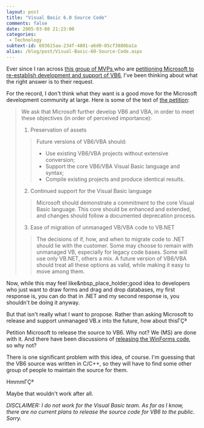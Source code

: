 ```yaml
---
layout: post
title: "Visual Basic 6.0 Source Code"
comments: false
date: 2005-03-08 21:23:00
categories:
 - Technology
subtext-id: 693615aa-234f-4801-a6d0-05cf3880ba1a
alias: /blog/post/Visual-Basic-60-Source-Code.aspx
---
```



Ever since I ran across [this group of MVPs ](http://classicvb.org/)who are [petitioning Microsoft to re-establish development and support of VB6](http://rblevin.blogspot.com/2005/03/microsoft-mvps-revolt.html), I've been thinking about what the right answer is to their request.

For the record, I don't think what they want is a good move for the Microsoft development community at large. Here is some of the text of [the petition](http://classicvb.org/petition/):

> We ask that Microsoft further develop VB6 and VBA, in order to meet these objectives (in order of perceived importance):
> 
> 1. Preservation of assets
>
>> Future versions of VB6/VBA should:
>> 
>>   * Use existing VB6/VBA projects without extensive conversion; 
>>   * Support the core VB6/VBA Visual Basic language and syntax; 
>>   * Compile existing projects and produce identical results. 
> 
> 2. Continued support for the Visual Basic language
>
>> Microsoft should demonstrate a commitment to the core Visual Basic language. This core should be enhanced and extended, and changes should follow a documented deprecation process.
> 
> 3. Ease of migration of unmanaged VB/VBA code to VB.NET
>
>> The decisions of if, how, and when to migrate code to .NET should lie with the customer. Some may choose to remain with unmanaged VB, especially for legacy code bases. Some will use only VB.NET, others a mix. A future version of VB6/VBA should treat all these options as valid, while making it easy to move among them.

Now, while this may feel like&nbsp_place_holder;good idea to developers who just want to draw forms and drag and drop databases, my first response is, you can do that in .NET and my second response is, you shouldn't be doing it anyway.

But that isn't really what I want to propose. Rather than asking Microsoft to release and support unmanaged VB.x into the future, how about thisΓÇª

Petition Microsoft to release the source to VB6. Why not? We (MS) are done with it. And there have been discussions of [releasing the WinForms code](http://www.microsoft-watch.com/article2/0,1995,1761530,00.asp), so why not?

There is one significant problem with this idea, of course. I'm guessing that the VB6 source was written in C/C++, so they will have to find some other group of people to maintain the source for them.

HmmmΓÇª

Maybe that wouldn't work after all.

_DISCLAIMER: I do not work for the Visual Basic team. As far as I know, there are no current plans to release the source code for VB6 to the public. Sorry._
